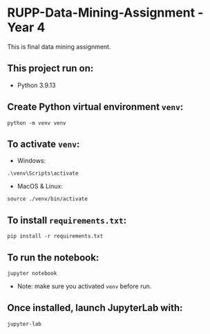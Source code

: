 # RUPP-Data-Mining-Assignment - Year 4
This is final data mining assignment.

## This project run on:
- Python 3.9.13

## Create Python virtual environment `venv`:
```
python -m venv venv
```

## To activate `venv`:
- Windows:
```
.\venv\Scripts\activate
```

- MacOS & Linux:
```
source ./venv/bin/activate
```

## To install `requirements.txt`:
```
pip install -r requirements.txt
```

## To run the notebook:
```
jupyter notebook
```
- Note: make sure you activated `venv` before run.

## Once installed, launch JupyterLab with:
```
jupyter-lab
```
